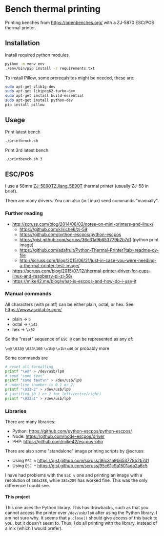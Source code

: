 # Bench thermal printing

Printing benches from <https://openbenches.org/> with a ZJ-5870 ESC/POS thermal printer.

## Installation

Install required python modules

```bash
python -m venv env
./env/bin/pip install -r requirements.txt
```

To install Pillow, some prerequisites might be needed, these are:

```bash
sudo apt-get zlib1g-dev
sudo apt-get libjpeg62-turbo-dev
sudo apt-get install build-essential
sudo apt-get install python-dev
pip install pillow
```

## Usage

Print latest bench

```bash
./printbench.sh
```

Print 3rd latest bench

```bash
./printbench.sh 3
```

## ESC/POS

I use a 58mm [ZJ-5890TZJiang_5890T][ZJ-58] thermal printer (usually ZJ-58 in brief).

There are many drivers. You can also (in Linux) send commands "manually".

### Further reading

- <http://scruss.com/blog/2014/08/02/notes-on-mini-printers-and-linux/>
  - <https://github.com/klirichek/zj-58>
  - <https://github.com/python-escpos/python-escpos>
  - <https://gist.github.com/scruss/36c31a9b653779b2b7d1> (python print image)
  - <https://github.com/adafruit/Python-Thermal-Printer?tab=readme-ov-file>
  - <http://scruss.com/blog/2015/06/21/just-in-case-you-were-needing-a-thermal-printer-test-image/>
- <https://scruss.com/blog/2015/07/12/thermal-printer-driver-for-cups-linux-and-raspberry-pi-zj-58/>
- <https://mike42.me/blog/what-is-escpos-and-how-do-i-use-it>

### Manual commands

All characters (with printf) can be either plain, octal, or hex. See <https://www.asciitable.com/>

- plain → `b`
- octal → `\142`
- hex → `\x62`

So the "reset" sequence of `ESC @` can be represented as any of:

`\e@` `\033@` `\033\100` `\x1b@` `\x1b\x40` or probably more

Some commands are

```bash
# reset all formatting
printf "\e@" > /dev/usb/lp0
# send "some text"
printf "some text\n" > /dev/usb/lp0
# underline (number is 0 1 or 2)
printf "\033-2" > /dev/usb/lp0
# justified (0 1 or 2 for left/centre/right)
printf "\033a1" > /dev/usb/lp0
```

### Libraries

There are many libraries:

- Python: <https://github.com/python-escpos/python-escpos/>
- Node: <https://github.com/node-escpos/driver>
- PHP: <https://github.com/mike42/escpos-php>

There are also some "standalone" image printing scripts by @scruss:

- Using `ESC v` <https://gist.github.com/scruss/36c31a9b653779b2b7d1>
- Using `ESC *` <https://gist.github.com/scruss/95c61c9a1501ada2a6c5>

I have had problems with the `ESC v` one and printing an image with a resolution of `384x288`, while `384x289` has worked fine. This was the only difference I could see.

#### This project

This one uses the Python library. This has drawbacks, such as that you cannot access the printer over `/dev/usb/lp0` after using the Python library. I am not sure why. It seems that `p.close()` should give access of this back to you, but it doesn't seem to. Thus, I do all printing with the library, instead of a mix (which I would prefer).

[ZJ-58]: http://www.zjiang.com/en/init.php/product/index?id=28
